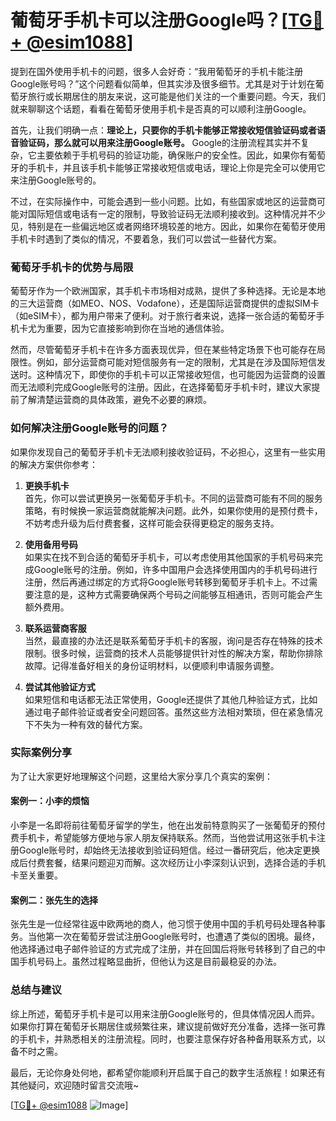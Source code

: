 # 葡萄牙手机卡可以注册Google吗？[[TG💪+ @esim1088](https://t.me/s/esim1088)]

提到在国外使用手机卡的问题，很多人会好奇：“我用葡萄牙的手机卡能注册Google账号吗？”这个问题看似简单，但其实涉及很多细节。尤其是对于计划在葡萄牙旅行或长期居住的朋友来说，这可能是他们关注的一个重要问题。今天，我们就来聊聊这个话题，看看在葡萄牙使用手机卡是否真的可以顺利注册Google。

首先，让我们明确一点：**理论上，只要你的手机卡能够正常接收短信验证码或者语音验证码，那么就可以用来注册Google账号。** Google的注册流程其实并不复杂，它主要依赖于手机号码的验证功能，确保账户的安全性。因此，如果你有葡萄牙的手机卡，并且该手机卡能够正常接收短信或电话，理论上你是完全可以使用它来注册Google账号的。

不过，在实际操作中，可能会遇到一些小问题。比如，有些国家或地区的运营商可能对国际短信或电话有一定的限制，导致验证码无法顺利接收到。这种情况并不少见，特别是在一些偏远地区或者网络环境较差的地方。因此，如果你在葡萄牙使用手机卡时遇到了类似的情况，不要着急，我们可以尝试一些替代方案。

### 葡萄牙手机卡的优势与局限

葡萄牙作为一个欧洲国家，其手机卡市场相对成熟，提供了多种选择。无论是本地的三大运营商（如MEO、NOS、Vodafone），还是国际运营商提供的虚拟SIM卡（如eSIM卡），都为用户带来了便利。对于旅行者来说，选择一张合适的葡萄牙手机卡尤为重要，因为它直接影响到你在当地的通信体验。

然而，尽管葡萄牙手机卡在许多方面表现优异，但在某些特定场景下也可能存在局限性。例如，部分运营商可能对短信服务有一定的限制，尤其是在涉及国际短信发送时。这种情况下，即使你的手机卡可以正常接收短信，也可能因为运营商的设置而无法顺利完成Google账号的注册。因此，在选择葡萄牙手机卡时，建议大家提前了解清楚运营商的具体政策，避免不必要的麻烦。

### 如何解决注册Google账号的问题？

如果你发现自己的葡萄牙手机卡无法顺利接收验证码，不必担心，这里有一些实用的解决方案供你参考：

1. **更换手机卡**  
   首先，你可以尝试更换另一张葡萄牙手机卡。不同的运营商可能有不同的服务策略，有时候换一家运营商就能解决问题。此外，如果你使用的是预付费卡，不妨考虑升级为后付费套餐，这样可能会获得更稳定的服务支持。

2. **使用备用号码**  
   如果实在找不到合适的葡萄牙手机卡，可以考虑使用其他国家的手机号码来完成Google账号的注册。例如，许多中国用户会选择使用国内的手机号码进行注册，然后再通过绑定的方式将Google账号转移到葡萄牙手机卡上。不过需要注意的是，这种方式需要确保两个号码之间能够互相通讯，否则可能会产生额外费用。

3. **联系运营商客服**  
   当然，最直接的办法还是联系葡萄牙手机卡的客服，询问是否存在特殊的技术限制。很多时候，运营商的技术人员能够提供针对性的解决方案，帮助你排除故障。记得准备好相关的身份证明材料，以便顺利申请服务调整。

4. **尝试其他验证方式**  
   如果短信和电话都无法正常使用，Google还提供了其他几种验证方式，比如通过电子邮件验证或者安全问题回答。虽然这些方法相对繁琐，但在紧急情况下不失为一种有效的替代方案。

### 实际案例分享

为了让大家更好地理解这个问题，这里给大家分享几个真实的案例：

#### 案例一：小李的烦恼  
小李是一名即将前往葡萄牙留学的学生，他在出发前特意购买了一张葡萄牙的预付费手机卡，希望能够方便地与家人朋友保持联系。然而，当他尝试用这张手机卡注册Google账号时，却始终无法接收到验证码短信。经过一番研究后，他决定更换成后付费套餐，结果问题迎刃而解。这次经历让小李深刻认识到，选择合适的手机卡至关重要。

#### 案例二：张先生的选择  
张先生是一位经常往返中欧两地的商人，他习惯于使用中国的手机号码处理各种事务。当他第一次在葡萄牙尝试注册Google账号时，也遭遇了类似的困境。最终，他选择通过电子邮件验证的方式完成了注册，并在回国后将账号转移到了自己的中国手机号码上。虽然过程略显曲折，但他认为这是目前最稳妥的办法。

### 总结与建议

综上所述，葡萄牙手机卡是可以用来注册Google账号的，但具体情况因人而异。如果你打算在葡萄牙长期居住或频繁往来，建议提前做好充分准备，选择一张可靠的手机卡，并熟悉相关的注册流程。同时，也要注意保存好各种备用联系方式，以备不时之需。

最后，无论你身处何地，都希望你能顺利开启属于自己的数字生活旅程！如果还有其他疑问，欢迎随时留言交流哦~ 

[[TG💪+ @esim1088](https://t.me/s/esim1088) ![Image](https://i.postimg.cc/4NQfJmqS/Snipaste-2025-05-13-00-14-12.png)]